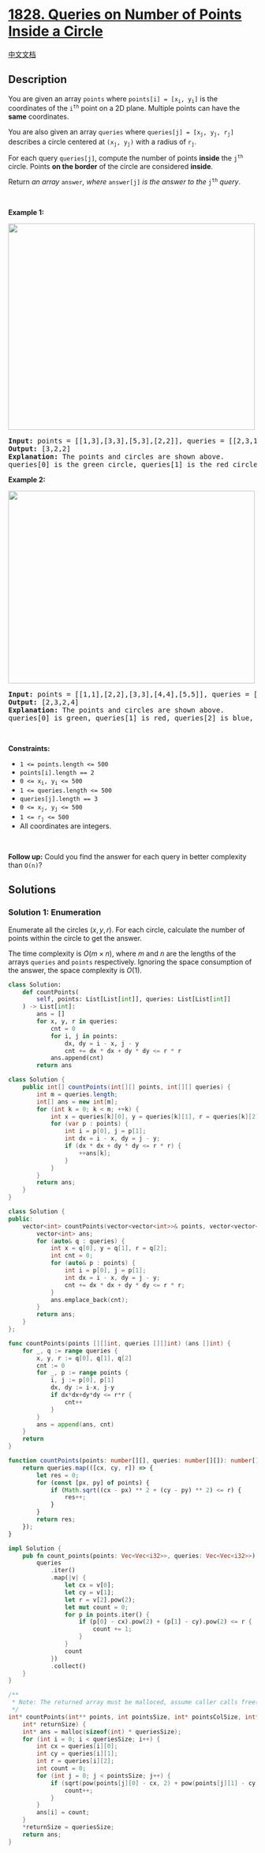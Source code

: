 # [1828. Queries on Number of Points Inside a Circle](https://leetcode.com/problems/queries-on-number-of-points-inside-a-circle)

[中文文档](./solution/1800-1899/1828.Queries%20on%20Number%20of%20Points%20Inside%20a%20Circle/README.md)

<!-- tags:Geometry,Array,Math -->

## Description

<p>You are given an array <code>points</code> where <code>points[i] = [x<sub>i</sub>, y<sub>i</sub>]</code> is the coordinates of the <code>i<sup>th</sup></code> point on a 2D plane. Multiple points can have the <strong>same</strong> coordinates.</p>

<p>You are also given an array <code>queries</code> where <code>queries[j] = [x<sub>j</sub>, y<sub>j</sub>, r<sub>j</sub>]</code> describes a circle centered at <code>(x<sub>j</sub>, y<sub>j</sub>)</code> with a radius of <code>r<sub>j</sub></code>.</p>

<p>For each query <code>queries[j]</code>, compute the number of points <strong>inside</strong> the <code>j<sup>th</sup></code> circle. Points <strong>on the border</strong> of the circle are considered <strong>inside</strong>.</p>

<p>Return <em>an array </em><code>answer</code><em>, where </em><code>answer[j]</code><em> is the answer to the </em><code>j<sup>th</sup></code><em> query</em>.</p>

<p>&nbsp;</p>
<p><strong class="example">Example 1:</strong></p>
<img alt="" src="./images/chrome_2021-03-25_22-34-16.png" style="width: 500px; height: 418px;" />
<pre>
<strong>Input:</strong> points = [[1,3],[3,3],[5,3],[2,2]], queries = [[2,3,1],[4,3,1],[1,1,2]]
<strong>Output:</strong> [3,2,2]
<b>Explanation: </b>The points and circles are shown above.
queries[0] is the green circle, queries[1] is the red circle, and queries[2] is the blue circle.
</pre>

<p><strong class="example">Example 2:</strong></p>
<img alt="" src="./images/chrome_2021-03-25_22-42-07.png" style="width: 500px; height: 390px;" />
<pre>
<strong>Input:</strong> points = [[1,1],[2,2],[3,3],[4,4],[5,5]], queries = [[1,2,2],[2,2,2],[4,3,2],[4,3,3]]
<strong>Output:</strong> [2,3,2,4]
<b>Explanation: </b>The points and circles are shown above.
queries[0] is green, queries[1] is red, queries[2] is blue, and queries[3] is purple.
</pre>

<p>&nbsp;</p>
<p><strong>Constraints:</strong></p>

<ul>
	<li><code>1 &lt;= points.length &lt;= 500</code></li>
	<li><code>points[i].length == 2</code></li>
	<li><code>0 &lt;= x<sub>​​​​​​i</sub>, y<sub>​​​​​​i</sub> &lt;= 500</code></li>
	<li><code>1 &lt;= queries.length &lt;= 500</code></li>
	<li><code>queries[j].length == 3</code></li>
	<li><code>0 &lt;= x<sub>j</sub>, y<sub>j</sub> &lt;= 500</code></li>
	<li><code>1 &lt;= r<sub>j</sub> &lt;= 500</code></li>
	<li>All coordinates are integers.</li>
</ul>

<p>&nbsp;</p>
<p><strong>Follow up:</strong> Could you find the answer for each query in better complexity than <code>O(n)</code>?</p>

## Solutions

### Solution 1: Enumeration

Enumerate all the circles $(x, y, r)$. For each circle, calculate the number of points within the circle to get the answer.

The time complexity is $O(m \times n)$, where $m$ and $n$ are the lengths of the arrays `queries` and `points` respectively. Ignoring the space consumption of the answer, the space complexity is $O(1)$.

<!-- tabs:start -->

```python
class Solution:
    def countPoints(
        self, points: List[List[int]], queries: List[List[int]]
    ) -> List[int]:
        ans = []
        for x, y, r in queries:
            cnt = 0
            for i, j in points:
                dx, dy = i - x, j - y
                cnt += dx * dx + dy * dy <= r * r
            ans.append(cnt)
        return ans
```

```java
class Solution {
    public int[] countPoints(int[][] points, int[][] queries) {
        int m = queries.length;
        int[] ans = new int[m];
        for (int k = 0; k < m; ++k) {
            int x = queries[k][0], y = queries[k][1], r = queries[k][2];
            for (var p : points) {
                int i = p[0], j = p[1];
                int dx = i - x, dy = j - y;
                if (dx * dx + dy * dy <= r * r) {
                    ++ans[k];
                }
            }
        }
        return ans;
    }
}
```

```cpp
class Solution {
public:
    vector<int> countPoints(vector<vector<int>>& points, vector<vector<int>>& queries) {
        vector<int> ans;
        for (auto& q : queries) {
            int x = q[0], y = q[1], r = q[2];
            int cnt = 0;
            for (auto& p : points) {
                int i = p[0], j = p[1];
                int dx = i - x, dy = j - y;
                cnt += dx * dx + dy * dy <= r * r;
            }
            ans.emplace_back(cnt);
        }
        return ans;
    }
};
```

```go
func countPoints(points [][]int, queries [][]int) (ans []int) {
	for _, q := range queries {
		x, y, r := q[0], q[1], q[2]
		cnt := 0
		for _, p := range points {
			i, j := p[0], p[1]
			dx, dy := i-x, j-y
			if dx*dx+dy*dy <= r*r {
				cnt++
			}
		}
		ans = append(ans, cnt)
	}
	return
}
```

```ts
function countPoints(points: number[][], queries: number[][]): number[] {
    return queries.map(([cx, cy, r]) => {
        let res = 0;
        for (const [px, py] of points) {
            if (Math.sqrt((cx - px) ** 2 + (cy - py) ** 2) <= r) {
                res++;
            }
        }
        return res;
    });
}
```

```rust
impl Solution {
    pub fn count_points(points: Vec<Vec<i32>>, queries: Vec<Vec<i32>>) -> Vec<i32> {
        queries
            .iter()
            .map(|v| {
                let cx = v[0];
                let cy = v[1];
                let r = v[2].pow(2);
                let mut count = 0;
                for p in points.iter() {
                    if (p[0] - cx).pow(2) + (p[1] - cy).pow(2) <= r {
                        count += 1;
                    }
                }
                count
            })
            .collect()
    }
}
```

```c
/**
 * Note: The returned array must be malloced, assume caller calls free().
 */
int* countPoints(int** points, int pointsSize, int* pointsColSize, int** queries, int queriesSize, int* queriesColSize,
    int* returnSize) {
    int* ans = malloc(sizeof(int) * queriesSize);
    for (int i = 0; i < queriesSize; i++) {
        int cx = queries[i][0];
        int cy = queries[i][1];
        int r = queries[i][2];
        int count = 0;
        for (int j = 0; j < pointsSize; j++) {
            if (sqrt(pow(points[j][0] - cx, 2) + pow(points[j][1] - cy, 2)) <= r) {
                count++;
            }
        }
        ans[i] = count;
    }
    *returnSize = queriesSize;
    return ans;
}
```

<!-- tabs:end -->

<!-- end -->
